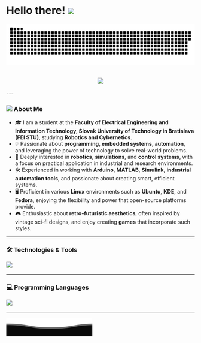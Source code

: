 # Hello there! <img src="https://media.giphy.com/media/hvRJCLFzcasrR4ia7z/giphy.gif" width="25px">

<a href=#><img src="contributions.svg"></a>
<p align="center"> 
  <br>
  <img src="https://profile-counter.glitch.me/gymoblig/count.svg" />
</p>
---

### <img src="https://media0.giphy.com/media/v1.Y2lkPTc5MGI3NjExcG1sZHR3OHBqbnpwbXQ0Ym01b29sYTJwd2w5dGplaWdhZXd1ZzhjOCZlcD12MV9pbnRlcm5hbF9naWZfYnlfaWQmY3Q9cw/2O0cHain0Me6k7ZNUw/giphy.gif" width="25px"> About Me
- 🎓 I am a student at the **Faculty of Electrical Engineering and Information Technology, Slovak University of Technology in Bratislava (FEI STU)**, studying **Robotics and Cybernetics**.
- 💡 Passionate about **programming, embedded systems, automation**, and leveraging the power of technology to solve real-world problems.
- 🔬 Deeply interested in **robotics**, **simulations**, and **control systems**, with a focus on practical application in industrial and research environments.
- 🛠️ Experienced in working with **Arduino**, **MATLAB**, **Simulink**, **industrial automation tools**, and passionate about creating smart, efficient systems.
- 🖥️ Proficient in various **Linux** environments such as **Ubuntu**, **KDE**, and **Fedora**, enjoying the flexibility and power that open-source platforms provide.
- 🎮 Enthusiastic about **retro-futuristic aesthetics**, often inspired by vintage sci-fi designs, and enjoy creating **games** that incorporate such styles.

---

### 🛠️ Technologies & Tools  
<p>
  <img src="https://skillicons.dev/icons?i=git,github,vscode,visualstudio,idea,clion,matlab" />
</p>

---

### 💻 Programming Languages
<p>
  <img src="https://skillicons.dev/icons?i=c,python,java,javascript,matlab" />
</p>

---

<a href=#><img src="footer.svg"></a>
